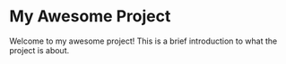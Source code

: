 # My Awesome Project

Welcome to my awesome project! This is a brief introduction to what the project is about.

<!--START_SECTION:python-output-->
<!-- This section will be replaced by the Python script output. -->
<!--END_SECTION:python-output-->

